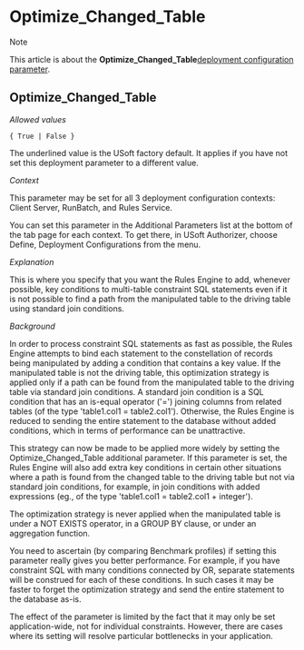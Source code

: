 # Optimize_Changed_Table



> [!NOTE]
> This article is about the **Optimize_Changed_Table**[deployment configuration parameter](/docs/Authorisation%20and%20access/Deployment%20configurations/Deployment%20configuration%20parameters.md).

## **Optimize_Changed_Table**

*Allowed values*

```
{ True | False }
```

The underlined value is the USoft factory default. It applies if you have not set this deployment parameter to a different value.

*Context*

This parameter may be set for all 3 deployment configuration contexts: Client Server, RunBatch, and Rules Service.

You can set this parameter in the Additional Parameters list at the bottom of the tab page for each context. To get there, in USoft Authorizer, choose Define, Deployment Configurations from the menu.

*Explanation*

This is where you specify that you want the Rules Engine to add, whenever possible, key conditions to multi-table constraint SQL statements even if it is not possible to find a path from the manipulated table to the driving table using standard join conditions.

*Background*

In order to process constraint SQL statements as fast as possible, the Rules Engine attempts to bind each statement to the constellation of records being manipulated by adding a condition that contains a key value. If the manipulated table is not the driving table, this optimization strategy is applied only if a path can be found from the manipulated table to the driving table via standard join conditions. A standard join condition is a SQL condition that has an is-equal operator ('=') joining columns from related tables (of the type 'table1.col1 = table2.col1'). Otherwise, the Rules Engine is reduced to sending the entire statement to the database without added conditions, which in terms of performance can be unattractive.

This strategy can now be made to be applied more widely by setting the Optimize_Changed_Table additional parameter. If this parameter is set, the Rules Engine will also add extra key conditions in certain other situations where a path is found from the changed table to the driving table but not via standard join conditions, for example, in join conditions with added expressions (eg., of the type 'table1.col1 = table2.col1 + integer').

The optimization strategy is never applied when the manipulated table is under a NOT EXISTS operator, in a GROUP BY clause, or under an aggregation function.

You need to ascertain (by comparing Benchmark profiles) if setting this parameter really gives you better performance. For example, if you have constraint SQL with many conditions connected by OR, separate statements will be construed for each of these conditions. In such cases it may be faster to forget the optimization strategy and send the entire statement to the database as-is.

The effect of the parameter is limited by the fact that it may only be set application-wide, not for individual constraints. However, there are cases where its setting will resolve particular bottlenecks in your application.